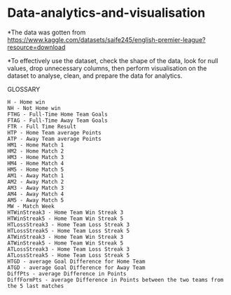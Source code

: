 # Data-analytics-and-visualisation

*The data was gotten from https://www.kaggle.com/datasets/saife245/english-premier-league?resource=download

*To effectively use the dataset, check the shape of the data, look for null values, drop unnecessary columns, then perform visualisation on the dataset to analyse, clean, and prepare the data for analytics.


GLOSSARY
```
H - Home win
NH - Not Home win
FTHG - Full-Time Home Team Goals
FTAG - Full-Time Away Team Goals
FTR - Full Time Result
HTP - Home Team average Points
ATP - Away Team average Points
HM1 - Home Match 1
HM2 - Home Match 2
HM3 - Home Match 3
HM4 - Home Match 4
HM5 - Home Match 5
AM1 - Away Match 1
AM2 - Away Match 2
AM3 - Away Match 3
AM4 - Away Match 4
AM5 - Away Match 5
MW - Match Week
HTWinStreak3 - Home Team Win Streak 3
HTWinStreak5 - Home Team Win Streak 5
HTLossStreak3 - Home Team Loss Streak 3
HTLossStreak5 - Home Team Loss Streak 5
ATWinStreak3 - Home Team Win Streak 3
ATWinStreak5 - Home Team Win Streak 5
ATLossStreak3 - Home Team Loss Streak 3
ATLossStreak5 - Home Team Loss Streak 5
HTGD - average Goal Difference for Home Team
ATGD - average Goal Difference for Away Team
DiffPts - average Difference in Points
DiffFormPts - average Difference in Points between the two teams from the 5 last matches
```
